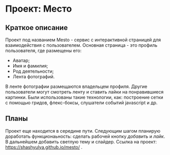 # Проект: Место

## Краткое описание
Проект под названием Mesto - сервис с интерактивной страницей для взаимодействия с пользователем. Основная страница - это профиль пользователя, где размещены его:
* Аватар;
* Имя и фамилия;
* Род деятельности;
* Лента фотографий.

В ленте фотографии размещаются владельцем профиля. Другие пользователи могут смотреть ленту и ставить лайки на понравившиеся картинки. Были использованы такие технологии, как: построение сетки с помощью гридов, флекс-боксы, слушатели событий javascript и др.

## Планы
Проект еще находится в середине пути. Следующим шагом планирую доработать функционаьность: сделать рабочей кнопку _добавить_ и _лайк_. В дальнейшем добавить светлую тему и слайдер. 
Ссылка на проект: https://shashyulya.github.io/mesto/ .